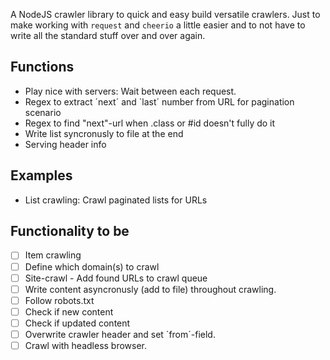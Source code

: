 A NodeJS crawler library to quick and easy build versatile crawlers. Just to make working with `request` and `cheerio` a little easier and to not have to write all the standard stuff over and over again.


## Functions

* Play nice with servers: Wait between each request.
* Regex to extract ´next´ and ´last´ number from URL for pagination scenario
* Regex to find "next"-url when .class or #id doesn't fully do it
* Write list syncronusly to file at the end
* Serving header info

## Examples

* List crawling: Crawl paginated lists for URLs


## Functionality to be

* [ ] Item crawling
* [ ] Define which domain(s) to crawl
* [ ] Site-crawl - Add found URLs to crawl queue
* [ ] Write content asyncronusly (add to file) throughout crawling.
* [ ] Follow robots.txt
* [ ] Check if new content
* [ ] Check if updated content
* [ ] Overwrite crawler header and set ´from´-field.
* [ ] Crawl with headless browser.
